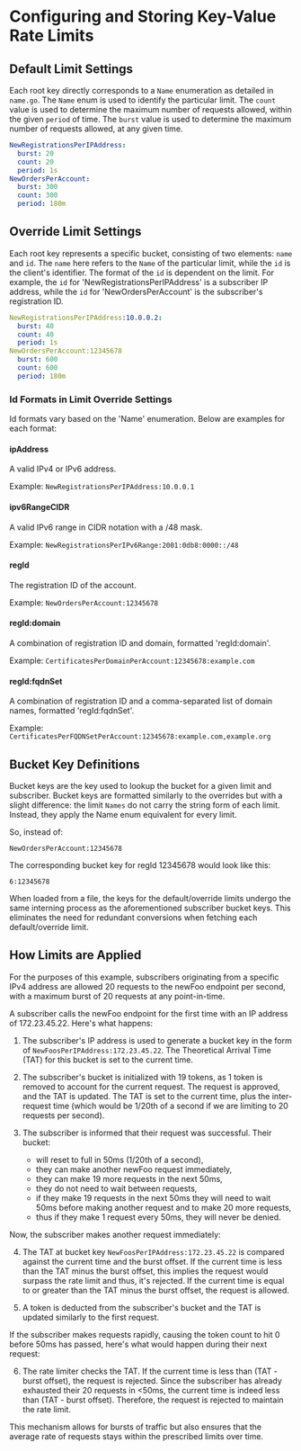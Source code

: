 # Configuring and Storing Key-Value Rate Limits

## Default Limit Settings

Each root key directly corresponds to a `Name` enumeration as detailed in
`name.go`. The `Name` enum is used to identify the particular limit. The `count`
value is used to determine the maximum number of requests allowed, within the
given `period` of time. The `burst` value is used to determine the maximum
number of requests allowed, at any given time.

```yaml
NewRegistrationsPerIPAddress:
  burst: 20
  count: 20
  period: 1s
NewOrdersPerAccount:
  burst: 300
  count: 300
  period: 180m
```

## Override Limit Settings

Each root key represents a specific bucket, consisting of two elements: `name`
and `id`. The `name` here refers to the `Name` of the particular limit, while
the `id` is the client's identifier. The format of the `id` is dependent on the
limit. For example, the `id` for 'NewRegistrationsPerIPAddress' is a subscriber
IP address, while the `id` for 'NewOrdersPerAccount' is the subscriber's
registration ID.

```yaml
NewRegistrationsPerIPAddress:10.0.0.2:
  burst: 40
  count: 40
  period: 1s
NewOrdersPerAccount:12345678
  burst: 600
  count: 600
  period: 180m
```

### Id Formats in Limit Override Settings

Id formats vary based on the 'Name' enumeration. Below are examples for each
format:

#### ipAddress

A valid IPv4 or IPv6 address.

Example: `NewRegistrationsPerIPAddress:10.0.0.1`

#### ipv6RangeCIDR

A valid IPv6 range in CIDR notation with a /48 mask.

Example: `NewRegistrationsPerIPv6Range:2001:0db8:0000::/48`

#### regId

The registration ID of the account.

Example: `NewOrdersPerAccount:12345678`

#### regId:domain

A combination of registration ID and domain, formatted 'regId:domain'.

Example: `CertificatesPerDomainPerAccount:12345678:example.com`

#### regId:fqdnSet

A combination of registration ID and a comma-separated list of domain names,
formatted 'regId:fqdnSet'.

Example: `CertificatesPerFQDNSetPerAccount:12345678:example.com,example.org`

## Bucket Key Definitions

Bucket keys are the key used to lookup the bucket for a given limit and
subscriber. Bucket keys are formatted similarly to the overrides but with a
slight difference: the limit `Names` do not carry the string form of each limit.
Instead, they apply the Name enum equivalent for every limit.

So, instead of:

```
NewOrdersPerAccount:12345678
```

The corresponding bucket key for regId 12345678 would look like this:

```
6:12345678
```

When loaded from a file, the keys for the default/override limits undergo the
same interning process as the aforementioned subscriber bucket keys. This
eliminates the need for redundant conversions when fetching each
default/override limit.

## How Limits are Applied

For the purposes of this example, subscribers originating from a specific IPv4
address are allowed 20 requests to the newFoo endpoint per second, with a
maximum burst of 20 requests at any point-in-time.

A subscriber calls the newFoo endpoint for the first time with an IP address of
172.23.45.22. Here's what happens:

1. The subscriber's IP address is used to generate a bucket key in the form of
   `NewFoosPerIPAddress:172.23.45.22`. The Theoretical Arrival Time (TAT) for
   this bucket is set to the current time.

2. The subscriber's bucket is initialized with 19 tokens, as 1 token is removed
   to account for the current request. The request is approved, and the TAT is
   updated. The TAT is set to the current time, plus the inter-request time
   (which would be 1/20th of a second if we are limiting to 20 requests per
   second).

3. The subscriber is informed that their request was successful. Their bucket:
    - will reset to full in 50ms (1/20th of a second),
    - they can make another newFoo request immediately,
    - they can make 19 more requests in the next 50ms,
    - they do not need to wait between requests,
    - if they make 19 requests in the next 50ms they will need to wait 50ms before
      making another request and to make 20 more requests,
    - thus if they make 1 request every 50ms, they will never be denied.

Now, the subscriber makes another request immediately:

4. The TAT at bucket key `NewFoosPerIPAddress:172.23.45.22` is compared against
   the current time and the burst offset. If the current time is less than the
   TAT minus the burst offset, this implies the request would surpass the rate
   limit and thus, it's rejected. If the current time is equal to or greater
   than the TAT minus the burst offset, the request is allowed.

5. A token is deducted from the subscriber's bucket and the TAT is updated
   similarly to the first request.

If the subscriber makes requests rapidly, causing the token count to hit 0
before 50ms has passed, here's what would happen during their next request:

6. The rate limiter checks the TAT. If the current time is less than (TAT -
   burst offset), the request is rejected. Since the subscriber has already
   exhausted their 20 requests in <50ms, the current time is indeed less than
   (TAT - burst offset). Therefore, the request is rejected to maintain the rate
   limit.

This mechanism allows for bursts of traffic but also ensures that the average
rate of requests stays within the prescribed limits over time.
